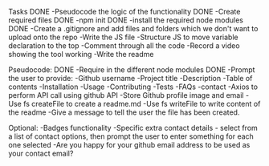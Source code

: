 Tasks
DONE -Pseudocode the logic of the functionality
DONE -Create required files
DONE -npm init
DONE -install the required node modules
DONE -Create a .gitignore and add files and folders which we don't want to upload onto the repo
-Write the JS file
-Structure JS to move variable declaration to the top
-Comment through all the code
-Record a video showing the tool working
-Write the readme


Pseudocode:
DONE -Require in the different node modules
DONE -Prompt the user to provide:
    -Github username
    -Project title
    -Description
    -Table of contents
    -Installation
    -Usage
    -Contributing
    -Tests
    -FAQs
    -contact
-Axios to perform API call using github API
-Store Github profile image and email
-Use fs createFile to create a readme.md
-Use fs writeFile to write content of the readme
-Give a message to tell the user the file has been created.

Optional:
-Badges functionality
-Specific extra contact details - select from a list of contact options, then prompt the user to enter something for each one selected
-Are you happy for your github email address to be used as your contact email?